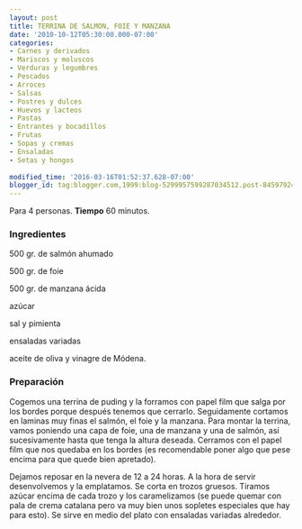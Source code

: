 ```yaml
---
layout: post
title: TERRINA DE SALMON, FOIE Y MANZANA
date: '2010-10-12T05:30:00.000-07:00'
categories:
- Carnes y derivados
- Mariscos y moluscos
- Verduras y legumbres
- Pescados
- Arroces
- Salsas
- Postres y dulces
- Huevos y lacteos
- Pastas
- Entrantes y bocadillos
- Frutas
- Sopas y cremas
- Ensaladas
- Setas y hongos
 
modified_time: '2016-03-16T01:52:37.628-07:00'
blogger_id: tag:blogger.com,1999:blog-5299957599287034512.post-8459792419585192523
---
```


Para 4 personas.
<b>Tiempo</b> 60 minutos.

<h3>Ingredientes</h3>

500 gr. de salmón ahumado

500 gr. de foie

500 gr. de manzana ácida

azúcar

sal y pimienta

ensaladas variadas

aceite de oliva y vinagre de Módena.

<h3>Preparación</h3>

Cogemos una terrina de puding y la forramos con papel film que salga por los bordes porque después tenemos que cerrarlo. Seguidamente cortamos en laminas muy finas el salmón, el foie y la manzana. Para montar la terrina, vamos poniendo una capa de foie, una de manzana y una de salmón, así sucesivamente hasta que tenga la altura deseada. Cerramos con el papel film que nos quedaba en los bordes (es recomendable poner algo que pese encima para que quede bien apretado).

Dejamos reposar en la nevera de 12 a 24 horas. A la hora de servir desenvolvemos y la emplatamos. Se corta en trozos gruesos. Tiramos azúcar encima de cada trozo y los caramelizamos (se puede quemar con pala de crema catalana pero va muy bien unos sopletes especiales que hay para esto). Se sirve en medio del plato con ensaladas variadas alrededor.

